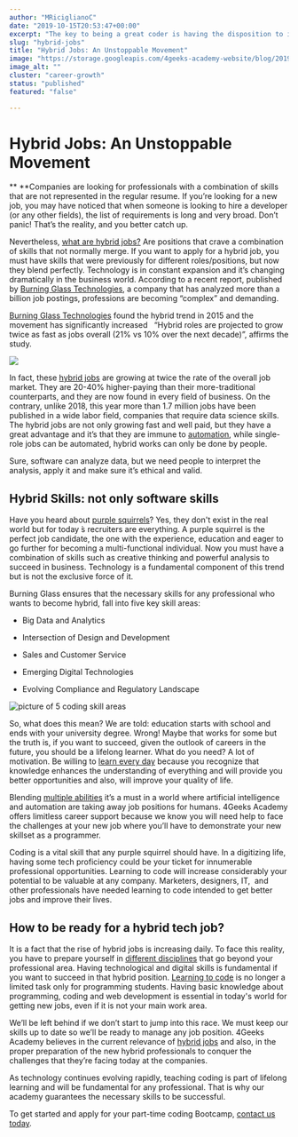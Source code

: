 ```yaml
---
author: "MRiciglianoC"
date: "2019-10-15T20:53:47+00:00"
excerpt: "The key to being a great coder is having the disposition to improve every day and apply strategies that will make you more productive and efficient."
slug: "hybrid-jobs"
title: "Hybrid Jobs: An Unstoppable Movement"
image: "https://storage.googleapis.com/4geeks-academy-website/blog/2019/10/BLOG-HYBRID-1-1024x524.jpg"
image_alt: ""
cluster: "career-growth"
status: "published"
featured: "false"

---
```


# **Hybrid Jobs: An Unstoppable Movement**


** **Companies are looking for professionals with a combination of skills that are not represented in the regular resume. If you’re looking for a new job, you may have noticed that when someone is looking to hire a developer (or any other fields), the list of requirements is long and very broad. Don’t panic! That’s the reality, and you better catch up. 

Nevertheless, [what are hybrid jobs?](https://ibtabusinessblog.com/what-you-need-to-know-to-land-a-hybrid-job/) Are positions that crave a combination of skills that not normally merge. If you want to apply for a hybrid job, you must have skills that were previously for different roles/positions, but now they blend perfectly. Technology is in constant expansion and it’s changing dramatically in the business world. According to a recent report, published by [Burning Glass Technologies](https://www.burning-glass.com/wp-content/uploads/hybrid_jobs_2019_final.pdf), a company that has analyzed more than a billion job postings, professions are becoming “complex” and demanding.

[Burning Glass Technologies](https://www.burning-glass.com/wp-content/uploads/hybrid_jobs_2019_final.pdf) found the hybrid trend in 2015 and the movement has significantly increased   “Hybrid roles are projected to grow twice as fast as jobs overall (21% vs 10% over the next decade)”, affirms the study. 

![](/wp-content/uploads/2019/10/BLOG-BETTER-1024x524.jpg)

In fact, these [hybrid jobs](https://fortune.com/2019/03/21/hybrid-jobs-purple-squirrels/) are growing at twice the rate of the overall job market. They are 20-40% higher-paying than their more-traditional counterparts, and they are now found in every field of business. On the contrary, unlike 2018, this year more than 1.7 million jobs have been published in a wide labor field, companies that require data science skills. The hybrid jobs are not only growing fast and well paid, but they have a great advantage and it’s that they are immune to [automation](https://www.techopedia.com/definition/32099/automation), while single-role jobs can be automated, hybrid works can only be done by people. 

Sure, software can analyze data, but we need people to interpret the analysis, apply it and make sure it’s ethical and valid. 


## **Hybrid Skills: not only software skills**


Have you heard about [purple squirrels](https://fortune.com/2019/03/21/hybrid-jobs-purple-squirrels/)? Yes, they don't exist in the real world but for today ́s recruiters are everything. A purple squirrel is the perfect job candidate, the one with the experience, education and eager to go further for becoming a multi-functional individual. Now you must have a combination of skills such as creative thinking and powerful analysis to succeed in business. Technology is a fundamental component of this trend but is not the exclusive force of it. 

Burning Glass ensures that the necessary skills for any professional who wants to become hybrid, fall into five key skill areas:



 	
  * Big Data and Analytics 

 	
  * Intersection of Design and Development 

 	
  * Sales and Customer Service 

 	
  * Emerging Digital Technologies 

 	
  * Evolving Compliance and Regulatory Landscape


![picture of 5 coding skill areas](/wp-content/uploads/2019/10/BLOG-5KEYAREAS-1024x524.jpg)

So, what does this mean? We are told: education starts with school and ends with your university degree. Wrong! Maybe that works for some but the truth is, if you want to succeed, given the outlook of careers in the future, you should be a lifelong learner. What do you need? A lot of motivation. Be willing to [learn every day](https://www.sciencedirect.com/science/article/pii/S1877042812019416) because you recognize that knowledge enhances the understanding of everything and will provide you better opportunities and also, will improve your quality of life.

Blending [multiple abilities](https://www.thebalancecareers.com/what-is-a-skill-set-2062103) it’s a must in a world where artificial intelligence and automation are taking away job positions for humans. 4Geeks Academy offers limitless career support because we know you will need help to face the challenges at your new job where you’ll have to demonstrate your new skillset as a programmer. 

Coding is a vital skill that any purple squirrel should have. In a digitizing life, having some tech proficiency could be your ticket for innumerable professional opportunities. Learning to code will increase considerably your potential to be valuable at any company. Marketers, designers, IT,  and other professionals have needed learning to code intended to get better jobs and improve their lives. 


## **How to be ready for a hybrid tech job?**


It is a fact that the rise of hybrid jobs is increasing daily. To face this reality, you have to prepare yourself in [different disciplines](https://www.getsmarter.com/blog/employee-development/skills-of-the-future-workforce-upskilling-for-hybrid-jobs/) that go beyond your professional area. Having technological and digital skills is fundamental if you want to succeed in that hybrid position. [Learning to code](/us/learn-to-code/hacks-learn-to-code/) is no longer a limited task only for programming students. Having basic knowledge about programming, coding and web development is essential in today's world for getting new jobs, even if it is not your main work area. 

We’ll be left behind if we don’t start to jump into this race. We must keep our skills up to date so we’ll be ready to manage any job position. 4Geeks Academy believes in the current relevance of [hybrid jobs](https://www.thebalancecareers.com/hybrid-jobs-and-the-hybrid-skills-candidates-need-most-4586497) and also, in the proper preparation of the new hybrid professionals to conquer the challenges that they’re facing today at the companies. 

As technology continues evolving rapidly, teaching coding is part of lifelong learning and will be fundamental for any professional. That is why our academy guarantees the necessary skills to be successful.

To get started and apply for your part-time coding Bootcamp, [contact us today](/us/contact).
